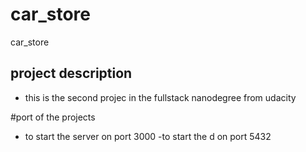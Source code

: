 # car_store
car_store 
## project description 
- this is the second projec in the fullstack nanodegree from udacity

#port of the projects
- to start the server on port 3000
-to start the d on port 5432

